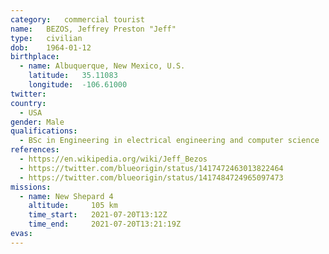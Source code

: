 ```yaml
---
category:	commercial tourist
name:	BEZOS, Jeffrey Preston "Jeff"
type:	civilian
dob:	1964-01-12
birthplace:
  - name: Albuquerque, New Mexico, U.S.
    latitude:	35.11083
    longitude:	-106.61000
twitter:	
country:
  - USA
gender:	Male
qualifications:
  - BSc in Engineering in electrical engineering and computer science
references:
  - https://en.wikipedia.org/wiki/Jeff_Bezos
  - https://twitter.com/blueorigin/status/1417472463013822464
  - https://twitter.com/blueorigin/status/1417484724965097473
missions:
  - name: New Shepard 4
    altitude:     105 km
    time_start:   2021-07-20T13:12Z
    time_end:     2021-07-20T13:21:19Z
evas:
---
```

